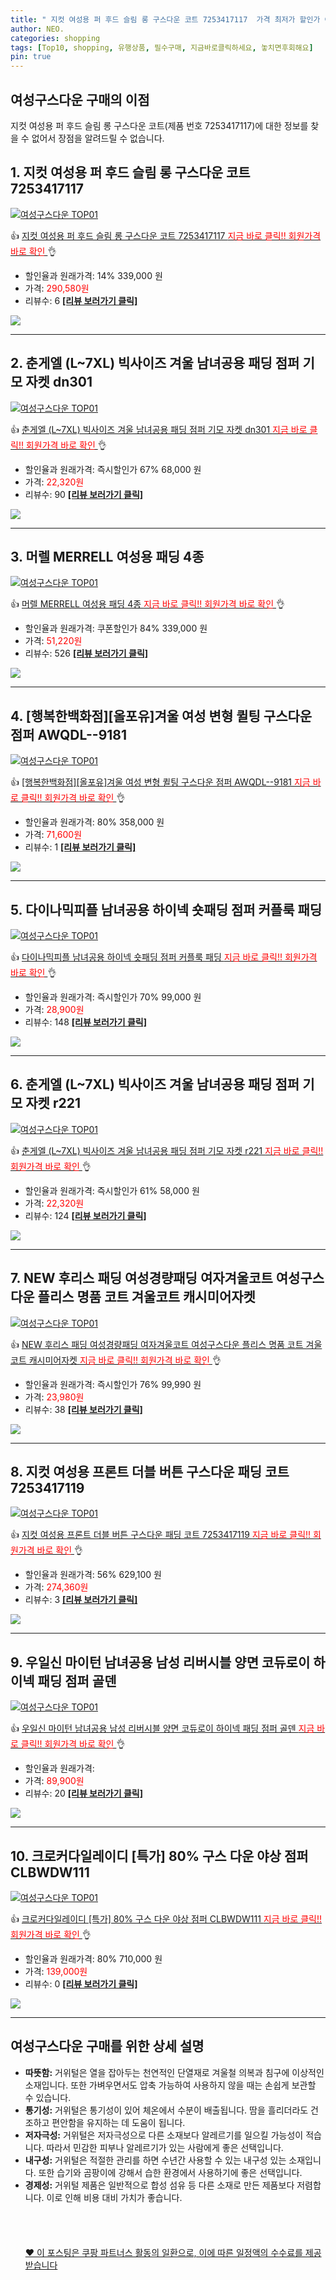 ```yaml
---
title: " 지컷 여성용 퍼 후드 슬림 롱 구스다운 코트 7253417117  가격 최저가 할인가 여성구스다운 최저가 추천 제품 비교"
author: NEO.
categories: shopping
tags: [Top10, shopping, 유행상품, 필수구매, 지금바로클릭하세요, 놓치면후회해요]
pin: true
---
```

## 여성구스다운 구매의 이점
지컷 여성용 퍼 후드 슬림 롱 구스다운 코트(제품 번호 7253417117)에 대한 정보를 찾을 수 없어서 장점을 알려드릴 수 없습니다.

   

## 1.  지컷 여성용 퍼 후드 슬림 롱 구스다운 코트 7253417117 

[![여성구스다운 TOP01](https://thumbnail9.coupangcdn.com/thumbnails/remote/490x490ex/image/retail/images/2023/10/30/12/4/d4a34520-bc63-4a81-b6b8-8d636bb15f99.jpg)](https://link.coupang.com/re/AFFSDP?lptag=AF3617701&subid=GithubCoopas&pageKey=7684919446&traceid=V0-153&itemId=20534822585&vendorItemId=87611661579)


👍 [ 지컷 여성용 퍼 후드 슬림 롱 구스다운 코트 7253417117  <font color=red> 지금 바로 클릭!! 회원가격 바로 확인 </font> ](https://link.coupang.com/re/AFFSDP?lptag=AF3617701&subid=GithubCoopas&pageKey=7684919446&traceid=V0-153&itemId=20534822585&vendorItemId=87611661579) 👌 


- 할인율과 원래가격: 14%  339,000   원
- 가격: <span style='color:red'>290,580원</span>
- 리뷰수: 6  [**[리뷰 보러가기 클릭]**](https://link.coupang.com/re/AFFSDP?lptag=AF3617701&subid=GithubCoopas&pageKey=7684919446&traceid=V0-153&itemId=20534822585&vendorItemId=87611661579)

[![](/discount_price.png)](https://link.coupang.com/re/AFFSDP?lptag=AF3617701&subid=GithubCoopas&pageKey=7684919446&traceid=V0-153&itemId=20534822585&vendorItemId=87611661579)

---


   

## 2.  춘게엘 (L~7XL) 빅사이즈 겨울 남녀공용 패딩 점퍼 기모 자켓 dn301 

[![여성구스다운 TOP01](https://thumbnail9.coupangcdn.com/thumbnails/remote/490x490ex/image/vendor_inventory/a5a1/0ae756f4e186b21873b5df5d2abb1754449a878b06acb03f22ea879541ff.jpg)](https://link.coupang.com/re/AFFSDP?lptag=AF3617701&subid=GithubCoopas&pageKey=7727244682&traceid=V0-153&itemId=20754576556&vendorItemId=87902320455)


👍 [ 춘게엘 (L~7XL) 빅사이즈 겨울 남녀공용 패딩 점퍼 기모 자켓 dn301  <font color=red> 지금 바로 클릭!! 회원가격 바로 확인 </font> ](https://link.coupang.com/re/AFFSDP?lptag=AF3617701&subid=GithubCoopas&pageKey=7727244682&traceid=V0-153&itemId=20754576556&vendorItemId=87902320455) 👌 


- 할인율과 원래가격: 즉시할인가 67%  68,000   원
- 가격: <span style='color:red'>22,320원</span>
- 리뷰수: 90  [**[리뷰 보러가기 클릭]**](https://link.coupang.com/re/AFFSDP?lptag=AF3617701&subid=GithubCoopas&pageKey=7727244682&traceid=V0-153&itemId=20754576556&vendorItemId=87902320455)

[![](/discount_price.png)](https://link.coupang.com/re/AFFSDP?lptag=AF3617701&subid=GithubCoopas&pageKey=7727244682&traceid=V0-153&itemId=20754576556&vendorItemId=87902320455)

---


   

## 3.  머렐 MERRELL 여성용 패딩 4종 

[![여성구스다운 TOP01](https://thumbnail10.coupangcdn.com/thumbnails/remote/490x490ex/image/vendor_inventory/447e/b1f62c6fa936f624f2c54635749551a28d7e2182949a4c529a98b769beba.png)](https://link.coupang.com/re/AFFSDP?lptag=AF3617701&subid=GithubCoopas&pageKey=7589668302&traceid=V0-153&itemId=20054304870&vendorItemId=87150448997)


👍 [ 머렐 MERRELL 여성용 패딩 4종  <font color=red> 지금 바로 클릭!! 회원가격 바로 확인 </font> ](https://link.coupang.com/re/AFFSDP?lptag=AF3617701&subid=GithubCoopas&pageKey=7589668302&traceid=V0-153&itemId=20054304870&vendorItemId=87150448997) 👌 


- 할인율과 원래가격: 쿠폰할인가 84%  339,000   원
- 가격: <span style='color:red'>51,220원</span>
- 리뷰수: 526  [**[리뷰 보러가기 클릭]**](https://link.coupang.com/re/AFFSDP?lptag=AF3617701&subid=GithubCoopas&pageKey=7589668302&traceid=V0-153&itemId=20054304870&vendorItemId=87150448997)

[![](/discount_price.png)](https://link.coupang.com/re/AFFSDP?lptag=AF3617701&subid=GithubCoopas&pageKey=7589668302&traceid=V0-153&itemId=20054304870&vendorItemId=87150448997)

---


   

## 4.  [행복한백화점][올포유]겨울 여성 변형 퀼팅 구스다운 점퍼 AWQDL--9181 

[![여성구스다운 TOP01](https://thumbnail9.coupangcdn.com/thumbnails/remote/490x490ex/image/vendor_inventory/ec2a/89ab66ec1441c0a06b6361bf21bcfbdf7f7c97763558e7a7cd1bbdedeea2.jpg)](https://link.coupang.com/re/AFFSDP?lptag=AF3617701&subid=GithubCoopas&pageKey=7675063123&traceid=V0-153&itemId=20484799793&vendorItemId=87563656143)


👍 [ [행복한백화점][올포유]겨울 여성 변형 퀼팅 구스다운 점퍼 AWQDL--9181  <font color=red> 지금 바로 클릭!! 회원가격 바로 확인 </font> ](https://link.coupang.com/re/AFFSDP?lptag=AF3617701&subid=GithubCoopas&pageKey=7675063123&traceid=V0-153&itemId=20484799793&vendorItemId=87563656143) 👌 


- 할인율과 원래가격: 80%  358,000   원
- 가격: <span style='color:red'>71,600원</span>
- 리뷰수: 1  [**[리뷰 보러가기 클릭]**](https://link.coupang.com/re/AFFSDP?lptag=AF3617701&subid=GithubCoopas&pageKey=7675063123&traceid=V0-153&itemId=20484799793&vendorItemId=87563656143)

[![](/discount_price.png)](https://link.coupang.com/re/AFFSDP?lptag=AF3617701&subid=GithubCoopas&pageKey=7675063123&traceid=V0-153&itemId=20484799793&vendorItemId=87563656143)

---


   

## 5.  다이나믹피플 남녀공용 하이넥 숏패딩 점퍼 커플룩 패딩 

[![여성구스다운 TOP01](https://thumbnail9.coupangcdn.com/thumbnails/remote/490x490ex/image/vendor_inventory/53fc/e267af386e7fac7977390eea4e0a6305af729ff8b8d38aea1e84a0284976.jpg)](https://link.coupang.com/re/AFFSDP?lptag=AF3617701&subid=GithubCoopas&pageKey=7662631550&traceid=V0-153&itemId=20418693782&vendorItemId=87500393299)


👍 [ 다이나믹피플 남녀공용 하이넥 숏패딩 점퍼 커플룩 패딩  <font color=red> 지금 바로 클릭!! 회원가격 바로 확인 </font> ](https://link.coupang.com/re/AFFSDP?lptag=AF3617701&subid=GithubCoopas&pageKey=7662631550&traceid=V0-153&itemId=20418693782&vendorItemId=87500393299) 👌 


- 할인율과 원래가격: 즉시할인가 70%  99,000   원
- 가격: <span style='color:red'>28,900원</span>
- 리뷰수: 148  [**[리뷰 보러가기 클릭]**](https://link.coupang.com/re/AFFSDP?lptag=AF3617701&subid=GithubCoopas&pageKey=7662631550&traceid=V0-153&itemId=20418693782&vendorItemId=87500393299)

[![](/discount_price.png)](https://link.coupang.com/re/AFFSDP?lptag=AF3617701&subid=GithubCoopas&pageKey=7662631550&traceid=V0-153&itemId=20418693782&vendorItemId=87500393299)

---


   

## 6.  춘게엘 (L~7XL) 빅사이즈 겨울 남녀공용 패딩 점퍼 기모 자켓 r221 

[![여성구스다운 TOP01](https://thumbnail7.coupangcdn.com/thumbnails/remote/490x490ex/image/vendor_inventory/12e6/1d8b1250d86db334d63b3dca1400f8ff14f024690f40567d382d0bf3fa1a.jpg)](https://link.coupang.com/re/AFFSDP?lptag=AF3617701&subid=GithubCoopas&pageKey=7702016366&traceid=V0-153&itemId=20623892779&vendorItemId=87698016216)


👍 [ 춘게엘 (L~7XL) 빅사이즈 겨울 남녀공용 패딩 점퍼 기모 자켓 r221  <font color=red> 지금 바로 클릭!! 회원가격 바로 확인 </font> ](https://link.coupang.com/re/AFFSDP?lptag=AF3617701&subid=GithubCoopas&pageKey=7702016366&traceid=V0-153&itemId=20623892779&vendorItemId=87698016216) 👌 


- 할인율과 원래가격: 즉시할인가 61%  58,000   원
- 가격: <span style='color:red'>22,320원</span>
- 리뷰수: 124  [**[리뷰 보러가기 클릭]**](https://link.coupang.com/re/AFFSDP?lptag=AF3617701&subid=GithubCoopas&pageKey=7702016366&traceid=V0-153&itemId=20623892779&vendorItemId=87698016216)

[![](/discount_price.png)](https://link.coupang.com/re/AFFSDP?lptag=AF3617701&subid=GithubCoopas&pageKey=7702016366&traceid=V0-153&itemId=20623892779&vendorItemId=87698016216)

---


   

## 7.  NEW 후리스 패딩 여성경량패딩 여자겨울코트 여성구스다운 플리스 명품 코트 겨울코트 캐시미어자켓 

[![여성구스다운 TOP01](https://thumbnail8.coupangcdn.com/thumbnails/remote/490x490ex/image/vendor_inventory/c8cf/352a7b2f28cfab4ba409b71276b855661c33d16d66ac2cc3a0bc9148f853.jpg)](https://link.coupang.com/re/AFFSDP?lptag=AF3617701&subid=GithubCoopas&pageKey=6999754645&traceid=V0-153&itemId=17162328941&vendorItemId=87791674538)


👍 [ NEW 후리스 패딩 여성경량패딩 여자겨울코트 여성구스다운 플리스 명품 코트 겨울코트 캐시미어자켓  <font color=red> 지금 바로 클릭!! 회원가격 바로 확인 </font> ](https://link.coupang.com/re/AFFSDP?lptag=AF3617701&subid=GithubCoopas&pageKey=6999754645&traceid=V0-153&itemId=17162328941&vendorItemId=87791674538) 👌 


- 할인율과 원래가격: 즉시할인가 76%  99,990   원
- 가격: <span style='color:red'>23,980원</span>
- 리뷰수: 38  [**[리뷰 보러가기 클릭]**](https://link.coupang.com/re/AFFSDP?lptag=AF3617701&subid=GithubCoopas&pageKey=6999754645&traceid=V0-153&itemId=17162328941&vendorItemId=87791674538)

[![](/discount_price.png)](https://link.coupang.com/re/AFFSDP?lptag=AF3617701&subid=GithubCoopas&pageKey=6999754645&traceid=V0-153&itemId=17162328941&vendorItemId=87791674538)

---


   

## 8.  지컷 여성용 프론트 더블 버튼 구스다운 패딩 코트 7253417119 

[![여성구스다운 TOP01](https://thumbnail7.coupangcdn.com/thumbnails/remote/490x490ex/image/retail/images/2023/10/30/12/8/08b986cc-4b7b-40e4-9d35-de7507722f22.jpg)](https://link.coupang.com/re/AFFSDP?lptag=AF3617701&subid=GithubCoopas&pageKey=7684919445&traceid=V0-153&itemId=20534822576&vendorItemId=87611661561)


👍 [ 지컷 여성용 프론트 더블 버튼 구스다운 패딩 코트 7253417119  <font color=red> 지금 바로 클릭!! 회원가격 바로 확인 </font> ](https://link.coupang.com/re/AFFSDP?lptag=AF3617701&subid=GithubCoopas&pageKey=7684919445&traceid=V0-153&itemId=20534822576&vendorItemId=87611661561) 👌 


- 할인율과 원래가격: 56%  629,100   원
- 가격: <span style='color:red'>274,360원</span>
- 리뷰수: 3  [**[리뷰 보러가기 클릭]**](https://link.coupang.com/re/AFFSDP?lptag=AF3617701&subid=GithubCoopas&pageKey=7684919445&traceid=V0-153&itemId=20534822576&vendorItemId=87611661561)

[![](/discount_price.png)](https://link.coupang.com/re/AFFSDP?lptag=AF3617701&subid=GithubCoopas&pageKey=7684919445&traceid=V0-153&itemId=20534822576&vendorItemId=87611661561)

---


   

## 9.  우일신 마이턴 남녀공용 남성 리버시블 양면 코듀로이 하이넥 패딩 점퍼 골덴 

[![여성구스다운 TOP01](https://thumbnail9.coupangcdn.com/thumbnails/remote/490x490ex/image/vendor_inventory/f0a9/7041c81501726c3992f659d2f7c1c5b8d55875868a4e7238f198acfc5b9f.jpg)](https://link.coupang.com/re/AFFSDP?lptag=AF3617701&subid=GithubCoopas&pageKey=7730231924&traceid=V0-153&itemId=20770397344&vendorItemId=87840361877)


👍 [ 우일신 마이턴 남녀공용 남성 리버시블 양면 코듀로이 하이넥 패딩 점퍼 골덴  <font color=red> 지금 바로 클릭!! 회원가격 바로 확인 </font> ](https://link.coupang.com/re/AFFSDP?lptag=AF3617701&subid=GithubCoopas&pageKey=7730231924&traceid=V0-153&itemId=20770397344&vendorItemId=87840361877) 👌 


- 할인율과 원래가격: 
- 가격: <span style='color:red'>89,900원</span>
- 리뷰수: 20  [**[리뷰 보러가기 클릭]**](https://link.coupang.com/re/AFFSDP?lptag=AF3617701&subid=GithubCoopas&pageKey=7730231924&traceid=V0-153&itemId=20770397344&vendorItemId=87840361877)

[![](/discount_price.png)](https://link.coupang.com/re/AFFSDP?lptag=AF3617701&subid=GithubCoopas&pageKey=7730231924&traceid=V0-153&itemId=20770397344&vendorItemId=87840361877)

---


   

## 10.  크로커다일레이디 [특가] 80% 구스 다운 야상 점퍼 CLBWDW111 

[![여성구스다운 TOP01](https://thumbnail10.coupangcdn.com/thumbnails/remote/490x490ex/image/vendor_inventory/5976/0c7787e763be401208a471c2bce6094f6deee6b08fe9f2487202c9fec5f0.jpg)](https://link.coupang.com/re/AFFSDP?lptag=AF3617701&subid=GithubCoopas&pageKey=7847722291&traceid=V0-153&itemId=21381977079&vendorItemId=88438967030)


👍 [ 크로커다일레이디 [특가] 80% 구스 다운 야상 점퍼 CLBWDW111  <font color=red> 지금 바로 클릭!! 회원가격 바로 확인 </font> ](https://link.coupang.com/re/AFFSDP?lptag=AF3617701&subid=GithubCoopas&pageKey=7847722291&traceid=V0-153&itemId=21381977079&vendorItemId=88438967030) 👌 


- 할인율과 원래가격: 80%  710,000   원
- 가격: <span style='color:red'>139,000원</span>
- 리뷰수: 0  [**[리뷰 보러가기 클릭]**](https://link.coupang.com/re/AFFSDP?lptag=AF3617701&subid=GithubCoopas&pageKey=7847722291&traceid=V0-153&itemId=21381977079&vendorItemId=88438967030)

[![](/discount_price.png)](https://link.coupang.com/re/AFFSDP?lptag=AF3617701&subid=GithubCoopas&pageKey=7847722291&traceid=V0-153&itemId=21381977079&vendorItemId=88438967030)

---
## 여성구스다운 구매를 위한 상세 설명
* **따뜻함:** 거위털은 열을 잡아두는 천연적인 단열재로 겨울철 의복과 침구에 이상적인 소재입니다. 또한 가벼우면서도 압축 가능하여 사용하지 않을 때는 손쉽게 보관할 수 있습니다.
* **통기성:** 거위털은 통기성이 있어 체온에서 수분이 배출됩니다. 땀을 흘리더라도 건조하고 편안함을 유지하는 데 도움이 됩니다.
* **저자극성:** 거위털은 저자극성으로 다른 소재보다 알레르기를 일으킬 가능성이 적습니다. 따라서 민감한 피부나 알레르기가 있는 사람에게 좋은 선택입니다.
* **내구성:** 거위털은 적절한 관리를 하면 수년간 사용할 수 있는 내구성 있는 소재입니다. 또한 습기와 곰팡이에 강해서 습한 환경에서 사용하기에 좋은 선택입니다.
* **경제성:** 거위털 제품은 일반적으로 합성 섬유 등 다른 소재로 만든 제품보다 저렴합니다. 이로 인해 비용 대비 가치가 좋습니다.<br><br><br><br><br> [ ❤  이 포스팅은 쿠팡 파트너스 활동의 일환으로, 이에 따른 일정액의 수수료를 제공받습니다](https://link.coupang.com/a/bcEFyh)